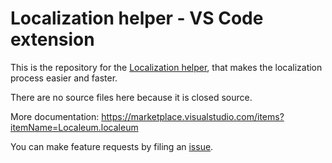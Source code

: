 # Localization helper - VS Code extension

This is the repository for the [Localization helper](https://marketplace.visualstudio.com/items?itemName=Localeum.localeum), that makes the localization process easier and faster.

There are no source files here because it is closed source.

More documentation: https://marketplace.visualstudio.com/items?itemName=Localeum.localeum

You can make feature requests by filing an [issue](https://github.com/localeum/extension-vscode/issues).

